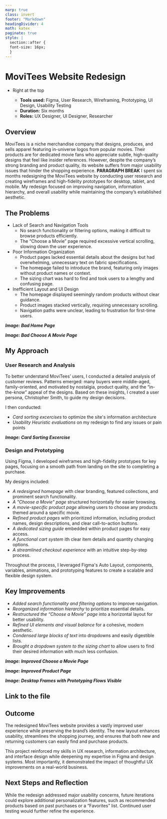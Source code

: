 ```yaml
---
marp: true
class: invert
footer: "Markdown"
headingDivider: 4
math: katex
paginate: true
style: |
  section::after {
  font-size: 16px;
  }
---
```


<!--
_footer: ""
_paginate: skip
-->

# MoviTees Website Redesign

- Right at the top

  - **Tools used:** Figma, User Research, Wireframing, Prototyping, UI Design, Usability Testing
  - **Duration:** Six months
  - **Roles:** UX Designer, UI Designer, Researcher

## Overview

MoviTees is a niche merchandise company that designs, produces, and sells apparel featuring in-universe logos from popular movies. Their products are for dedicated movie fans who appreciate subtle, high-quality designs that feel like insider references. However, despite the company’s strong branding and product quality, its website suffers from major usability issues that hinder the shopping experience. **PARAGRAPH BREAK** I spent six months redesigning the MoviTees website by conducting user research and creating wireframes and high-fidelity prototypes for desktop, tablet, and mobile. My redesign focused on improving navigation, information hierarchy, and overall usability while maintaining the company’s established aesthetic.

## The Problems

- Lack of Search and Navigation Tools
  - No search functionality or filtering options, making it difficult to browse products efficiently.
  - The “Choose a Movie” page required excessive vertical scrolling, slowing down the user experience.
- Poor Information Organization
  - Product pages lacked essential details about the designs but had overwhelming, unnecessary text on fabric specifications.
  - The homepage failed to introduce the brand, featuring only images without product names or context.
  - The sizing chart was hard to find and took users to a lengthy and confusing page.
- Inefficient Layout and UI Design
  - The homepage displayed seemingly random products without clear guidance.
  - Product images stacked vertically, requiring unnecessary scrolling.
  - Navigation paths were unclear, leading to frustration for first-time users.

**_Image: Bad Home Page_**

**_Image: Bad Choose A Movie Page_**

## My Approach

### User Research and Analysis

To better understand MoviTees’ users, I conducted a detailed analysis of customer reviews. Patterns emerged: many buyers were middle-aged, family-oriented, and motivated by nostalgia, product quality, and the “in-the-know” appeal of the designs. Based on these insights, I created a user persona, Christopher Smith, to guide my design decisions.

I then conducted:

- _Card sorting excercises_ to optimize the site's information architecture
- _Usability Heuristic evaluations_ on my redesign to find any issues or pain points

**_Image: Card Sorting Excercise_**

### Design and Prototyping

Using Figma, I developed wireframes and high-fidelity prototypes for key pages, focusing on a smooth path from landing on the site to completing a purchase.

My designs included:

- _A redesigned homepage_ with clear branding, featured collections, and prominent search functionality.
- _A "Choose a Movie" page_ structured horizontally for easier browsing.
- _A movie-specific product page_ allowing users to choose any products themed around a specific movie.
- _Refined product pages_ with prioritized information, including product names, design descriptions, and clear call-to-action buttons.
- _A dedicated sizing guide_ embedded within product pages for easy access.
- _A functional cart system_ ith clear item details and quantity changing options.
- _A streamlined checkout experience_ with an intuitive step-by-step process.

Throughout the process, I leveraged Figma's Auto Layout, components, variables, animations, and prototyping features to create a scalable and flexible design system.

## Key Improvements

- _Added search functionality and filtering options_ to improve navigation.
- _Reorganized information hierarchy_ to prioritize essential details.
- _Restructured the “Choose a Movie” page_ into a horizontal layout for better usability.
- _Refined UI elements and visual balance_ for a cohesive, modern aesthetic.
- _Condensed large blocks of text_ into dropdowns and easily digestible lists.
- _Brought a dropdown system to the sizing chart_ to allow users to find their desired information with much less confusion.

**_Image: Improved Choose a Movie Page_**

**_Image: Improved Product Page_**

**_Image: Desktop Frames with Prototyping Flows Visible_**

## Link to the file

## Outcome

The redesigned MoviTees website provides a vastly improved user experience while preserving the brand’s identity. The new layout enhances usability, streamlines the shopping journey, and ensures that both new and returning customers can easily find and purchase products.

This project reinforced my skills in UX research, information architecture, and interface design while deepening my expertise in Figma and design systems. Most importantly, it demonstrated the impact of thoughtful UX improvements on a real-world business.

## Next Steps and Reflection

While the redesign addressed major usability concerns, future iterations could explore additional personalization features, such as recommended products based on past purchases or a “Favorites” list. Continued user testing would further refine the experience.
